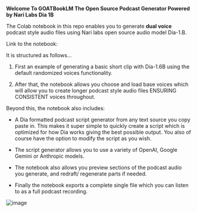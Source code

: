 **Welcome To GOATBookLM The Open Source Podcast Generator Powered by Nari Labs Dia 1B**

The Colab notebook in this repo enables you to generate **dual voice** podcast style audio files using Nari labs open source audio model Dia-1.B. 

Link to the notebook: 

It is structured as follows...

1.   First an example of generating a basic short clip with Dia-1.6B using the default randomized voices functionality.

2.   After that, the notebook allows you choose and load base voices which will allow you to create longer podcast style audio files ENSURING CONSISTENT voices throughout.

Beyond this, the notebook also includes:

*   A Dia formatted podcast script generator from any text source you copy paste in. This makes it super simple to quickly create a script which is optimized for how Dia works giving the best possible output. You also of course have the option to modify the script as you wish.

*   The script generator allows you to use a variety of OpenAI, Google Gemini or Anthropic models.

*   The notebook also allows you preview sections of the podcast audio you generate, and redraft/ regenerate parts if needed.

*   Finally the notebook exports a complete single file which you can listen to as a full podcast recording.

![image](https://github.com/user-attachments/assets/3f1ab2a9-9ef2-4297-bfdb-1b32e992540b)

